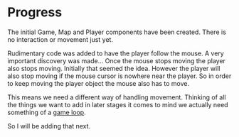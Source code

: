 # Progress

The initial Game, Map and Player components have been created. There is no interaction or movement just yet.

Rudimentary code was added to have the player follow the mouse. A very important discovery was made... Once the mouse stops moving the player also stops moving. Initially that seemed the idea. However the player will also stop moving if the mouse cursor is nowhere near the player.
So in order to keep moving the player object the mouse also has to move.

This means we need a different way of handling movement. Thinking of all the things we want to add in later stages it comes to mind we actually need something of a [game loop](https://developer.mozilla.org/en-US/docs/Games/Anatomy).

So I will be adding that next.